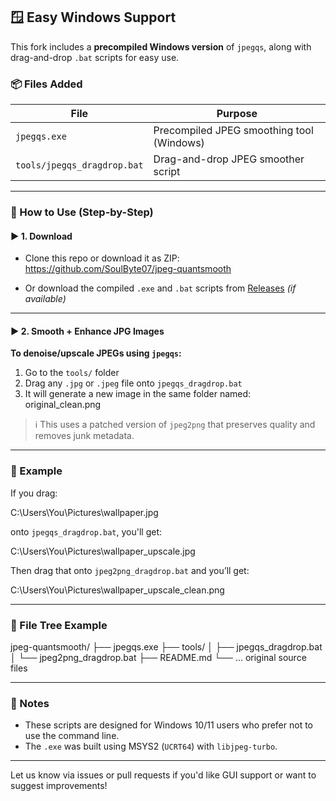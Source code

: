 ## 🪟 Easy Windows Support

This fork includes a **precompiled Windows version** of `jpegqs`, along with drag-and-drop `.bat` scripts for easy use.

### 📦 Files Added

| File                        | Purpose                                 |
|-----------------------------|------------------------------------------|
| `jpegqs.exe`                | Precompiled JPEG smoothing tool (Windows) |
| `tools/jpegqs_dragdrop.bat`| Drag-and-drop JPEG smoother script       |

---

### 🧰 How to Use (Step-by-Step)

#### ▶ 1. Download

- Clone this repo or download it as ZIP:
https://github.com/SoulByte07/jpeg-quantsmooth


- Or download the compiled `.exe` and `.bat` scripts from [Releases](https://github.com/SoulByte07/jpeg-quantsmooth/releases) *(if available)*

---

#### ▶ 2. Smooth + Enhance JPG Images

**To denoise/upscale JPEGs using `jpegqs`:**

1. Go to the `tools/` folder
2. Drag any `.jpg` or `.jpeg` file onto `jpegqs_dragdrop.bat`
3. It will generate a new image in the same folder named:  original_clean.png

> ℹ️ This uses a patched version of `jpeg2png` that preserves quality and removes junk metadata.

---

### 🧪 Example

If you drag:

C:\Users\You\Pictures\wallpaper.jpg

onto `jpegqs_dragdrop.bat`, you'll get:

C:\Users\You\Pictures\wallpaper_upscale.jpg

Then drag that onto `jpeg2png_dragdrop.bat` and you’ll get:

C:\Users\You\Pictures\wallpaper_upscale_clean.png

---

### 📁 File Tree Example

jpeg-quantsmooth/
├── jpegqs.exe
├── tools/
│ ├── jpegqs_dragdrop.bat
│ └── jpeg2png_dragdrop.bat
├── README.md
└── ... original source files

---

### 🧠 Notes

- These scripts are designed for Windows 10/11 users who prefer not to use the command line.
- The `.exe` was built using MSYS2 (`UCRT64`) with `libjpeg-turbo`.

---

Let us know via issues or pull requests if you'd like GUI support or want to suggest improvements!
